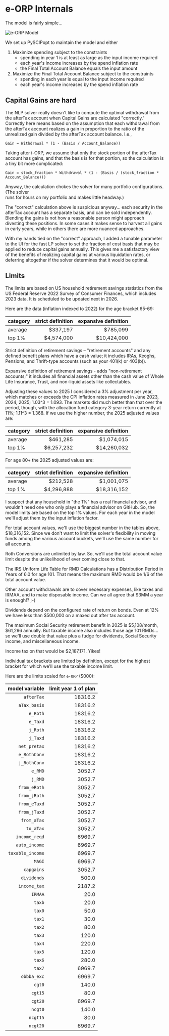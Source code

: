 # e-ORP Internals

The model is fairly simple...

<picture>
 <source media="(prefers-color-scheme: dark)" srcset="https://github.com/dcurrie/e-ORP/blob/main/doc/e-ORP_model_dark.drawio.png">
 <source media="(prefers-color-scheme: light)" srcset="https://github.com/dcurrie/e-ORP/blob/main/doc/e-ORP_model.drawio.png">
 <img alt="e-ORP Model" src="[e-ORP](https://github.com/dcurrie/e-ORP/blob/main/doc/e-ORP_model.drawio.png)">
</picture>

We set up PySCIPopt to maintain the model and either

1. Maximize spending subject to the constraints
    - spending in year 1 is at least as large as the input income required 
    - each year's income increases by the spend inflation rate
    - the Final Total Account Balance equals the input amount
2. Maximize the Final Total Account Balance subject to the constraints
    - spending in each year is equal to the input income required
    - each year's income increases by the spend inflation rate

## Capital Gains are hard

The NLP solver really doesn't like to compute the optimal withdrawal from the afterTax account when 
Capital Gains are calculated "correctly." Correctly here means based on the assumption that each 
withdrawal from the afterTax account realizes a gain in proportion to the ratio of the
unrealized gain divided by the afterTax account balance. I.e., 

```
Gain = Withdrawal * (1 - (Basis / Account_Balance))
```

Taking after i-ORP, we assume that only the stock portion of the afterTax account has gains,
and that the basis is for that portion, so the calculation is a tiny bit more complicated: 

```
Gain = stock_fraction * Withdrawal * (1 - (Basis / (stock_fraction * Account_Balance)))
```

Anyway, the calculation chokes the solver for many portfolio configurations. (The solver  
runs for hours on my portfolio and makes little headway.)

The "correct" calculation above is suspicious anyway... each security in the afterTax account
has a separate basis, and can be sold independently. Blending the gains is not how a reasonable
person might approach divesting these positions. In some cases it makes sense to harvest
all gains in early years, while in others there are more nuanced approaches. 

With my hands tied on the "correct" approach, I added a tunable parameter to the UI for the fast 
LP solver to set the fraction of cost basis that may be applied to reduce capital gains annually. 
This gives me a satisfactory view of the benefits of realizing capital gains at various 
liquidation rates, or deferring altogether if the solver determines that it would be optimal. 

## Limits

The limits are based on US household retirement savings statistics from the US Federal Reserve 2022 
Survey of Consumer Finances, which includes 2023 data. It is scheduled to be updated next in 2026.

Here are the data (inflation indexed to 2022) for the age bracket 65-69:

| category|  strict definition | expansive definition |
| :---    |          ---:      |                 ---: |
| average |           $337,197 |             $785,099 |
| top 1%  |	        $4,574,000 |          $10,424,000 |

Strict definition of retirement savings – "retirement accounts" and any defined benefit plans which have a cash value;
it includes IRAs, Keoghs, Pensions, and Thrift-type accounts (such as your 401(k) or 403(b)).

Expansive definition of retirement savings - adds "non-retirement accounts;" it includes all financial assets
other than the cash value of Whole Life Insurance, Trust, and non-liquid assets like collectables.

Adjusting these values to 2025 I considered a 3% adjustment per year, which matches or exceeds the CPI inflation rates 
measured in June 2023, 2024, 2025; 1.03^3 = 1.093. The markets did much better than that over the period, though, 
with the allocation fund category 3-year return currently at 11%; 1.11^3 = 1.368. If we use the higher number, the 
2025 adjusted values are:

| category|  strict definition | expansive definition |
| :---    |          ---:      |                 ---: |
| average |           $461,285 |           $1,074,015 |
| top 1%  |	        $6,257,232 |          $14,260,032 |

For age 80+ the 2025 adjusted values are:

| category|  strict definition | expansive definition |
| :---    |          ---:      |                 ---: |
| average |           $212,528 |           $1,001,075 |
| top 1%  |	        $4,296,888 |          $18,316,152 |

I suspect that any household in "the 1%" has a real financial advisor, and wouldn't need one who only plays
a financial advisor on GitHub. So, the model limits are based on the top 1% values. For each year in the 
model we'll adjust them by the input inflation factor. 

For total account values, we'll use the biggest number in the tables above, $18,316,152.
Since we don't want to limit the solver's flexibility in moving funds among the various 
account buckets, we'll use the same number for all accounts.

Roth Conversions are unlimited by law. So, we'll use the total account value limit despite the
unlikelihood of ever coming close to that.

The IRS Uniform Life Table for RMD Calculations has a Distribution Period in Years of 6.0 for 
age 101. That means the maximum RMD would be 1/6 of the total account value.

Other account withdrawals are to cover necessary expenses, like taxes and IRMAA, and to make 
disposable income. Can we all agree that $3MM a year is enough!? ;-)

Dividends depend on the configured rate of return on bonds. Even at 12% we have less than 
$500,000 on a maxed out after tax account.

The maximum Social Security retirement benefit in 2025 is $5,108/month, $61,296 annually. 
But taxable income also includes those age 101 RMDs... so we'll use double that value
plus a fudge for dividends, Social Security income, and miscellaneous income.

Income tax on that would be $2,187,171. Yikes!

Individual tax brackets are limited by definition, except for the highest bracket for which
we'll use the taxable income limit.

Here are the limits scaled for `e-ORP` ($000):

| model variable   | limit year 1 of plan |
|      ---:        |                 ---: |
| `afterTax`       |              18316.2 |
| `aTax_basis`     |              18316.2 |
| `e_Roth`         |              18316.2 |
| `e_Taxd`         |              18316.2 |
| `j_Roth`         |              18316.2 |
| `j_Taxd`         |              18316.2 |
| `net_pretax`     |              18316.2 |
| `e_RothConv`     |              18316.2 |
| `j_RothConv`     |              18316.2 |
| `e_RMD`          |               3052.7 |
| `j_RMD`          |               3052.7 |
| `from_eRoth`     |               3052.7 |
| `from_jRoth`     |               3052.7 |
| `from_eTaxd`     |               3052.7 |
| `from_jTaxd`     |               3052.7 |
| `from_aTax`      |               3052.7 |
| `to_aTax`        |               3052.7 |
| `income_reqd`    |               6969.7 |
| `auto_income`    |               6969.7 |
| `taxable_income` |               6969.7 |
| `MAGI`           |               6969.7 |
| `capgains`       |               3052.7 |
| `dividends`      |                500.0 |
| `income_tax`     |               2187.2 |
| `IRMAA`          |                 20.0 |
| `taxb`           |                 20.0 |
| `tax0`           |                 50.0 |
| `tax1`           |                 30.0 |
| `tax2`           |                 80.0 |
| `tax3`           |                120.0 |
| `tax4`           |                220.0 |
| `tax5`           |                120.0 |
| `tax6`           |                280.0 |
| `tax7`           |               6969.7 |
| `obbba_exc`      |               6969.7 |
| `cgt0`           |                140.0 |
| `cgt15`          |                 80.0 |
| `cgt20`          |               6969.7 |
| `ncgt0`          |                140.0 |
| `ncgt15`         |                 80.0 |
| `ncgt20`         |               6969.7 |


